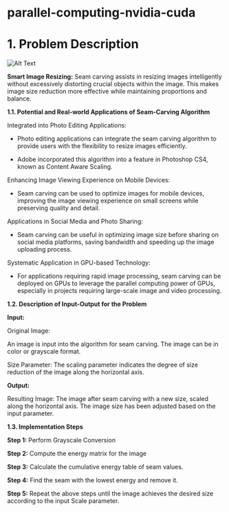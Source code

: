 # parallel-computing-nvidia-cuda

# 1. Problem Description
![Alt Text](https://www.abhinavsriram.com/assets/gif/seamcarve.gif)

**Smart Image Resizing:**
Seam carving assists in resizing images intelligently without excessively distorting crucial objects within the image. This makes image size reduction more effective while maintaining proportions and balance.

**1.1. Potential and Real-world Applications of Seam-Carving Algorithm**

Integrated into Photo Editing Applications:

- Photo editing applications can integrate the seam carving algorithm to provide users with the flexibility to resize images efficiently.

- Adobe incorporated this algorithm into a feature in Photoshop CS4, known as Content Aware Scaling.

Enhancing Image Viewing Experience on Mobile Devices:

- Seam carving can be used to optimize images for mobile devices, improving the image viewing experience on small screens while preserving quality and detail.

Applications in Social Media and Photo Sharing:

- Seam carving can be useful in optimizing image size before sharing on social media platforms, saving bandwidth and speeding up the image uploading process.

Systematic Application in GPU-based Technology:

- For applications requiring rapid image processing, seam carving can be deployed on GPUs to leverage the parallel computing power of GPUs, especially in projects requiring large-scale image and video processing.


**1.2. Description of Input-Output for the Problem**

**Input:**

Original Image:

An image is input into the algorithm for seam carving. The image can be in color or grayscale format.

Size Parameter: The scaling parameter indicates the degree of size reduction of the image along the horizontal axis.

**Output:**

Resulting Image: The image after seam carving with a new size, scaled along the horizontal axis. The image size has been adjusted based on the input parameter.


**1.3. Implementation Steps**

**Step 1:** Perform Grayscale Conversion

**Step 2:** Compute the energy matrix for the image

**Step 3:** Calculate the cumulative energy table of seam values.

**Step 4:** Find the seam with the lowest energy and remove it.

**Step 5:** Repeat the above steps until the image achieves the desired size according to the input Scale parameter.